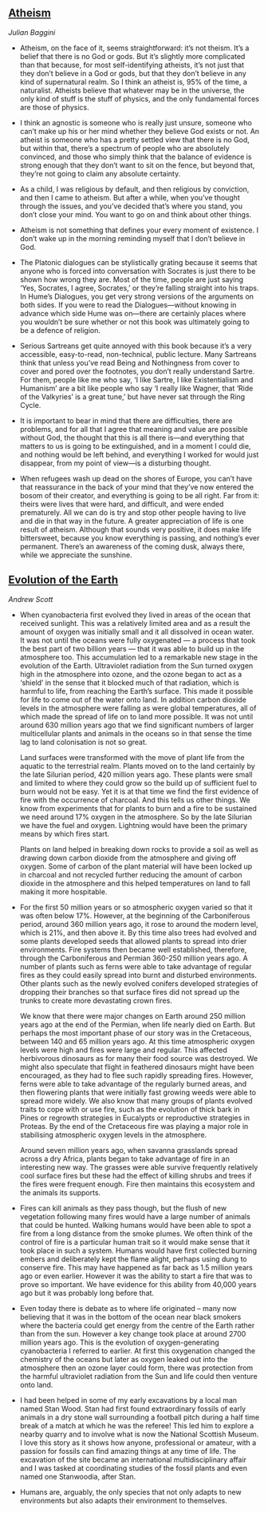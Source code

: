 ## [Atheism](https://fivebooks.com/best-books/julian-baggini-on-atheism/)

*Julian Baggini*

* Atheism, on the face of it, seems straightforward: it’s not theism. It’s
  a belief that there is no God or gods. But it’s slightly more complicated
  than that because, for most self-identifying atheists, it’s not just that
  they don’t believe in a God or gods, but that they don’t believe in any kind
  of supernatural realm. So I think an atheist is, 95% of the time,
  a naturalist. Atheists believe that whatever may be in the universe, the only
  kind of stuff is the stuff of physics, and the only fundamental forces are
  those of physics.

* I think an agnostic is someone who is really just unsure, someone who can’t
  make up his or her mind whether they believe God exists or not. An atheist is
  someone who has a pretty settled view that there is no God, but within that,
  there’s a spectrum of people who are absolutely convinced, and those who
  simply think that the balance of evidence is strong enough that they don’t
  want to sit on the fence, but beyond that, they’re not going to claim any
  absolute certainty.

* As a child, I was religious by default, and then religious by conviction, and
  then I came to atheism. But after a while, when you’ve thought through the
  issues, and you’ve decided that’s where you stand, you don’t close your mind.
  You want to go on and think about other things.

* Atheism is not something that defines your every moment of existence. I don’t
  wake up in the morning reminding myself that I don’t believe in God.

* The Platonic dialogues can be stylistically grating because it seems that
  anyone who is forced into conversation with Socrates is just there to be
  shown how wrong they are. Most of the time, people are just saying ‘Yes,
  Socrates, I agree, Socrates,’ or they’re falling straight into his traps. In
  Hume’s Dialogues, you get very strong versions of the arguments on both
  sides. If you were to read the Dialogues—without knowing in advance which
  side Hume was on—there are certainly places where you wouldn’t be sure
  whether or not this book was ultimately going to be a defence of religion.

* Serious Sartreans get quite annoyed with this book because it’s a very
  accessible, easy-to-read, non-technical, public lecture. Many Sartreans think
  that unless you’ve read Being and Nothingness from cover to cover and pored
  over the footnotes, you don’t really understand Sartre. For them, people like
  me who say, ‘I like Sartre, I like Existentialism and Humanism’ are a bit
  like people who say ‘I really like Wagner, that ‘Ride of the Valkyries’ is
  a great tune,’ but have never sat through the Ring Cycle.

* It is important to bear in mind that there are difficulties, there are
  problems, and for all that I agree that meaning and value are possible
  without God, the thought that this is all there is—and everything that
  matters to us is going to be extinguished, and in a moment I could die, and
  nothing would be left behind, and everything I worked for would just
  disappear, from my point of view—is a disturbing thought.

* When refugees wash up dead on the shores of Europe, you can’t have that
  reassurance in the back of your mind that they’ve now entered the bosom of
  their creator, and everything is going to be all right. Far from it: theirs
  were lives that were hard, and difficult, and were ended prematurely. All we
  can do is try and stop other people having to live and die in that way in the
  future. A greater appreciation of life is one result of atheism. Although
  that sounds very positive, it does make life bittersweet, because you know
  everything is passing, and nothing’s ever permanent. There’s an awareness of
  the coming dusk, always there, while we appreciate the sunshine.


## [Evolution of the Earth](https://fivebooks.com/best-books/evolution-earth-andrew-scott/)

*Andrew Scott*

* When cyanobacteria first evolved they lived in areas of the ocean that
  received sunlight. This was a relatively limited area and as a result the
  amount of oxygen was initially small and it all dissolved in ocean water. It
  was not until the oceans were fully oxygenated — a process that took the best
  part of two billion years — that it was able to build up in the atmosphere
  too. This accumulation  led to a remarkable new stage in the evolution of the
  Earth. Ultraviolet radiation from the Sun turned oxygen high in the
  atmosphere into ozone, and the ozone began to act as a ‘shield’ in the sense
  that it blocked much of that radiation, which is harmful to life, from
  reaching the Earth’s surface. This made it possible for life to come out of
  the water onto land. In addition carbon dioxide levels in the atmosphere were
  falling as were global temperatures, all of which made the spread of life on
  to land more possible. It was not until around 630 million years ago that we
  find significant numbers of larger multicellular plants and animals in the
  oceans so in that sense the time lag to land colonisation is not so great.

  Land surfaces were transformed with the move of plant life from the aquatic
  to the terrestrial realm. Plants moved on to the land certainly by the late
  Silurian period, 420 million years ago. These plants were small and limited
  to where they could grow so the build up of sufficient fuel to burn would not
  be easy. Yet it is at that time we find the first evidence of fire with the
  occurrence of charcoal. And this tells us other things. We know from
  experiments that for plants to burn and a fire to be sustained we need around
  17% oxygen in the atmosphere. So by the late Silurian we have the fuel and
  oxygen. Lightning would have been the primary means by which fires start.

  Plants on land helped in breaking down rocks to provide a soil as well as
  drawing down carbon dioxide from the atmosphere and giving off oxygen. Some
  of carbon of the plant material will have been locked up in charcoal and not
  recycled further reducing the amount of carbon dioxide in the atmosphere and
  this helped temperatures on land to fall making it more hospitable.

* For the first 50 million years or so atmospheric oxygen varied so that it was
  often below 17%. However, at the beginning of the Carboniferous period,
  around 360 million years ago, it rose to around the modern level, which is
  21%, and then above it. By this time also trees had evolved and some plants
  developed seeds that allowed plants to spread into drier environments. Fire
  systems then became well established, therefore, through the Carboniferous
  and Permian 360-250 million years ago. A number of plants such as ferns were
  able to take advantage of regular fires as they could easily spread into
  burnt and disturbed environments. Other plants such as the newly evolved
  conifers developed strategies of dropping their branches so that surface
  fires did not spread up the trunks to create more devastating crown fires.

  We know that there were major changes on Earth around 250 million years ago
  at the end of the Permian, when life nearly died on Earth. But perhaps the
  most important phase of our story was in the Cretaceous, between 140 and 65
  million years ago. At this time atmospheric oxygen levels were high and fires
  were large and regular. This affected herbivorous dinosaurs as for many their
  food source was destroyed. We might also speculate that flight in feathered
  dinosaurs might have been encouraged, as they had to flee such rapidly
  spreading fires. However, ferns were able to take advantage of the regularly
  burned areas, and then flowering plants that were initially fast growing
  weeds were able to spread more widely. We also know that many groups of
  plants evolved traits to cope with or use fire, such as the evolution of
  thick bark in Pines or regrowth strategies in Eucalypts or reproductive
  strategies in Proteas. By the end of the Cretaceous fire was playing a major
  role in stabilising atmospheric oxygen levels in the atmosphere.

  Around seven million years ago, when savanna grasslands spread across a dry
  Africa, plants began to take advantage of fire in an interesting new way. The
  grasses were able survive frequently relatively cool surface fires but these
  had the effect of killing shrubs and trees if the fires were frequent enough.
  Fire then maintains this ecosystem and the animals its supports.

* Fires can kill animals as they pass though, but the flush of new vegetation
  following many fires would have a large number of animals that could be
  hunted. Walking humans would have been able to spot a fire from a long
  distance from the smoke plumes. We often think of the control of fire is
  a particular human trait so it would make sense that it took place in such
  a system. Humans would have first collected burning embers and deliberately
  kept the flame alight, perhaps using dung to conserve fire. This may have
  happened as far back as 1.5 million years ago or even earlier. However it was
  the ability to start a fire that was to prove so important. We have evidence
  for this ability from 40,000 years ago but it was probably long before that.

* Even today there is debate as to where life originated – many now believing
  that it was in the bottom of the ocean near black smokers where the bacteria
  could get energy from the centre of the Earth rather than from the sun.
  However a key change took place at around 2700 million years ago. This is the
  evolution of oxygen-generating cyanobacteria I referred to earlier. At first
  this oxygenation changed the chemistry of the oceans but later as oxygen
  leaked out into the atmosphere then an ozone layer could form, there was
  protection from the harmful ultraviolet radiation from the Sun and life could
  then venture onto land. 

* I had been helped in some of my early excavations by a local man named Stan
  Wood. Stan had first found extraordinary fossils of early animals in a dry
  stone wall surrounding a football pitch during a half time break of a match
  at which he was the referee! This led him to explore a nearby quarry and to
  involve what is now the National Scottish Museum. I love this story as it
  shows how anyone, professional or amateur, with a passion for fossils can
  find amazing things at any time of life. The excavation of the site became an
  international multidisciplinary affair and I was tasked at coordinating
  studies of the fossil plants and even named one Stanwoodia, after Stan.

* Humans are, arguably, the only species that not only adapts to new
  environments but also adapts their environment to themselves.
